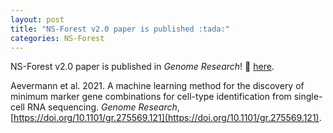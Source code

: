 ```yaml
---
layout: post
title: "NS-Forest v2.0 paper is published :tada:"
categories: NS-Forest
---
```


NS-Forest v2.0 paper is published in _Genome Research_! :link: [here](https://doi.org/10.1101/gr.275569.121).

Aevermann et al. 2021. A machine learning method for the discovery of minimum marker gene combinations for cell-type identification from single-cell RNA sequencing. _Genome Research_, [https://doi.org/10.1101/gr.275569.121](https://doi.org/10.1101/gr.275569.121).